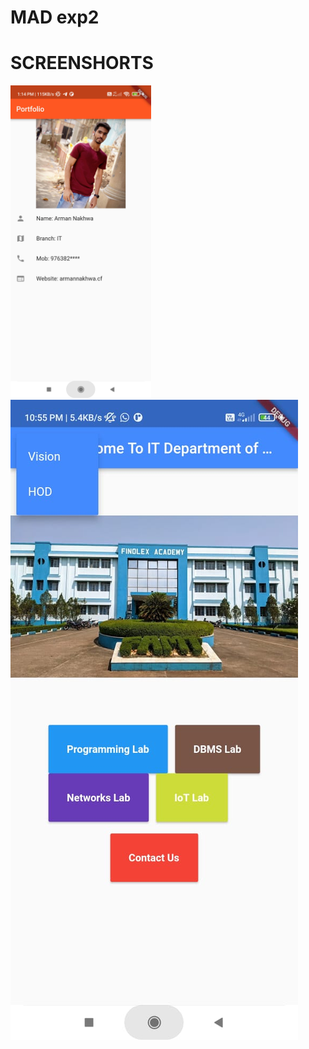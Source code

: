 # MAD exp2
# SCREENSHORTS
<img src="assets/screenshorts/1.jpg" height="500px"/>
<img src="assets/screenshorts/2.jpg"/>

